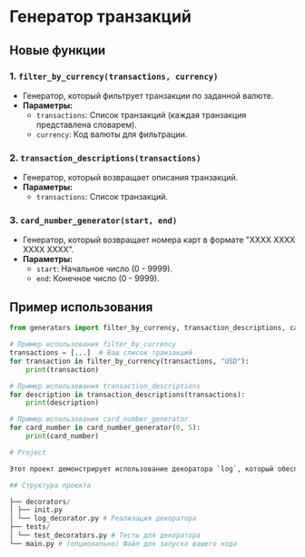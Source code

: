 # Генератор транзакций

## Новые функции

### 1. `filter_by_currency(transactions, currency)`
- Генератор, который фильтрует транзакции по заданной валюте.
- **Параметры:**
  - `transactions`: Список транзакций (каждая транзакция представлена словарем).
  - `currency`: Код валюты для фильтрации.
  
### 2. `transaction_descriptions(transactions)`
- Генератор, который возвращает описания транзакций.
- **Параметры:**
  - `transactions`: Список транзакций.

### 3. `card_number_generator(start, end)`
- Генератор, который возвращает номера карт в формате "XXXX XXXX XXXX XXXX".
- **Параметры:**
  - `start`: Начальное число (0 - 9999).
  - `end`: Конечное число (0 - 9999).

## Пример использования
```python
from generators import filter_by_currency, transaction_descriptions, card_number_generator

# Пример использования filter_by_currency
transactions = [...]  # Ваш список транзакций
for transaction in filter_by_currency(transactions, "USD"):
    print(transaction)

# Пример использования transaction_descriptions
for description in transaction_descriptions(transactions):
    print(description)

# Пример использования card_number_generator
for card_number in card_number_generator(0, 5):
    print(card_number)

# Project

Этот проект демонстрирует использование декоратора `log`, который обеспечивает ведение журнала выполнения функций в Python. Декоратор записывает результаты выполнения и информацию об ошибках в указанный файл журнала или выводит их на консоль.

## Структура проекта

├── decorators/
│ ├── init.py
│ └── log_decorator.py # Реализация декоратора
├── tests/
│ └── test_decorators.py # Тесты для декоратора
└── main.py # (опционально) Файл для запуска вашего кода
